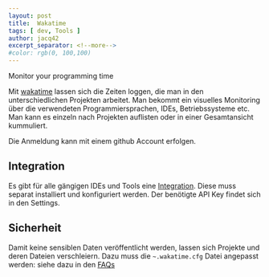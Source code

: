 ```yaml
---
layout: post
title:  Wakatime
tags: [ dev, Tools ]
author: jacq42
excerpt_separator: <!--more-->
#color: rgb(0, 100,100)
---
```


Monitor your programming time 

<!--more-->

Mit [wakatime](https://wakatime.com) lassen sich die Zeiten loggen, die man in den unterschiedlichen Projekten arbeitet.
Man bekommt ein visuelles Monitoring über die verwendeten Programmiersprachen, IDEs, Betriebssysteme etc. Man kann es 
einzeln nach Projekten auflisten oder in einer Gesamtansicht kummuliert.

Die Anmeldung kann mit einem github Account erfolgen.

## Integration

Es gibt für alle gängigen IDEs und Tools eine [Integration](https://wakatime.com/plugins). Diese muss separat installiert und konfiguriert werden. Der benötigte API Key findet sich in den Settings.

## Sicherheit

Damit keine sensiblen Daten veröffentlicht werden, lassen sich Projekte und deren Dateien verschleiern. Dazu muss die
`~.wakatime.cfg` Datei angepasst werden: siehe dazu in den [FAQs](https://wakatime.com/faq#sensitive-files)


